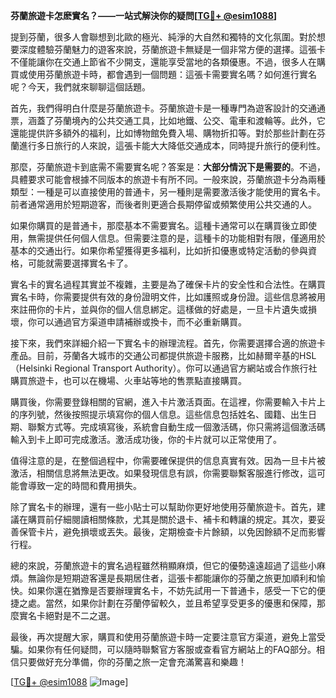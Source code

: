 **芬蘭旅遊卡怎麽實名？——一站式解決你的疑問[[TG💪+ @esim1088](https://t.me/s/esim1088)]**

提到芬蘭，很多人會聯想到北歐的極光、純淨的大自然和獨特的文化氛圍。對於想要深度體驗芬蘭魅力的遊客來說，芬蘭旅遊卡無疑是一個非常方便的選擇。這張卡不僅能讓你在交通上節省不少開支，還能享受當地的各類優惠。不過，很多人在購買或使用芬蘭旅遊卡時，都會遇到一個問題：這張卡需要實名嗎？如何進行實名呢？今天，我們就來聊聊這個話題。

首先，我們得明白什麼是芬蘭旅遊卡。芬蘭旅遊卡是一種專門為遊客設計的交通通票，涵蓋了芬蘭境內的公共交通工具，比如地鐵、公交、電車和渡輪等。此外，它還能提供許多額外的福利，比如博物館免費入場、購物折扣等。對於那些計劃在芬蘭進行多日旅行的人來說，這張卡能大大降低交通成本，同時提升旅行的便利性。

那麼，芬蘭旅遊卡到底需不需要實名呢？答案是：**大部分情況下是需要的**。不過，具體要求可能會根據不同版本的旅遊卡有所不同。一般來說，芬蘭旅遊卡分為兩種類型：一種是可以直接使用的普通卡，另一種則是需要激活後才能使用的實名卡。前者通常適用於短期遊客，而後者則更適合長期停留或頻繁使用公共交通的人。

如果你購買的是普通卡，那麼基本不需要實名。這種卡通常可以在購買後立即使用，無需提供任何個人信息。但需要注意的是，這種卡的功能相對有限，僅適用於基本的交通出行。如果你希望獲得更多福利，比如折扣優惠或特定活動的參與資格，可能就需要選擇實名卡了。

實名卡的實名過程其實並不複雜，主要是為了確保卡片的安全性和合法性。在購買實名卡時，你需要提供有效的身份證明文件，比如護照或身份證。這些信息將被用來註冊你的卡片，並與你的個人信息綁定。這樣做的好處是，一旦卡片遺失或損壞，你可以通過官方渠道申請補辦或換卡，而不必重新購買。

接下來，我們來詳細介紹一下實名卡的辦理流程。首先，你需要選擇合適的旅遊卡產品。目前，芬蘭各大城市的交通公司都提供旅遊卡服務，比如赫爾辛基的HSL（Helsinki Regional Transport Authority）。你可以通過官方網站或合作旅行社購買旅遊卡，也可以在機場、火車站等地的售票點直接購買。

購買後，你需要登錄相關的官網，進入卡片激活頁面。在這裡，你需要輸入卡片上的序列號，然後按照提示填寫你的個人信息。這些信息包括姓名、國籍、出生日期、聯繫方式等。完成填寫後，系統會自動生成一個激活碼，你只需將這個激活碼輸入到卡上即可完成激活。激活成功後，你的卡片就可以正常使用了。

值得注意的是，在整個過程中，你需要確保提供的信息真實有效。因為一旦卡片被激活，相關信息將無法更改。如果發現信息有誤，你需要聯繫客服進行修改，這可能會導致一定的時間和費用損失。

除了實名卡的辦理，還有一些小貼士可以幫助你更好地使用芬蘭旅遊卡。首先，建議在購買前仔細閱讀相關條款，尤其是關於退卡、補卡和轉讓的規定。其次，要妥善保管卡片，避免損壞或丟失。最後，定期檢查卡片餘額，以免因餘額不足而影響行程。

總的來說，芬蘭旅遊卡的實名過程雖然稍顯麻煩，但它的優勢遠遠超過了這些小麻煩。無論你是短期遊客還是長期居住者，這張卡都能讓你的芬蘭之旅更加順利和愉快。如果你還在猶豫是否要辦理實名卡，不妨先試用一下普通卡，感受一下它的便捷之處。當然，如果你計劃在芬蘭停留較久，並且希望享受更多的優惠和保障，那麼實名卡絕對是不二之選。

最後，再次提醒大家，購買和使用芬蘭旅遊卡時一定要注意官方渠道，避免上當受騙。如果你有任何疑問，可以隨時聯繫官方客服或查看官方網站上的FAQ部分。相信只要做好充分準備，你的芬蘭之旅一定會充滿驚喜和樂趣！

[[TG💪+ @esim1088](https://t.me/s/esim1088) ![Image](https://i.postimg.cc/4NQfJmqS/Snipaste-2025-05-13-00-14-12.png)]